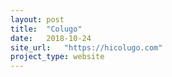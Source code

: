 ```yaml
---
layout: post
title:  "Colugo"
date:   2018-10-24
site_url:   "https://hicolugo.com"
project_type: website
---
```

